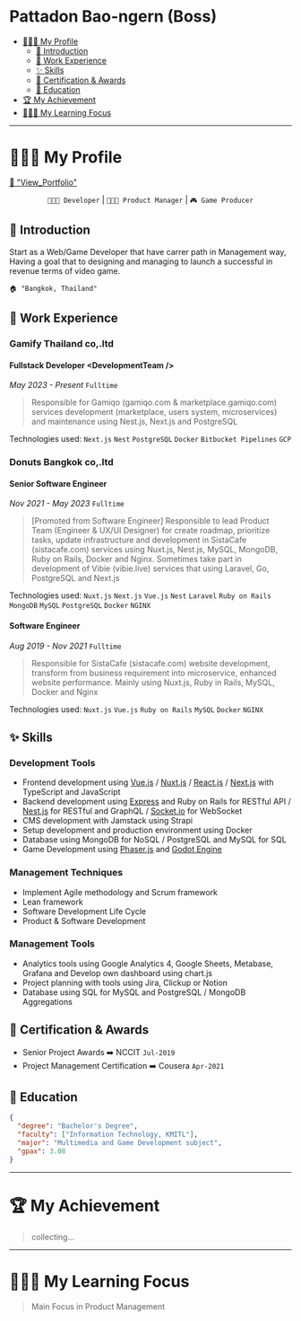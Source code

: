 # Pattadon Bao-ngern (Boss)

- [🙎🏻‍♂️ My Profile](#-my-profile)
  - [🏴 Introduction](#-introduction)
  - [💼 Work Experience](#-work-experience)
  - [✨ Skills](#-skills)
  - [🏅 Certification & Awards](#-certification--awards)
  - [🏫 Education](#-education)
- [🏆 My Achievement](#-my-achievement)
- [🧑🏻‍🎓 My Learning Focus](#-my-learning-focus)

---

# 🙎🏻‍♂️ My Profile

[📕 "View_Portfolio"](https://pattadonb.notion.site/338e62d9e6df41cd825ce7da808a0531?v=76e99aadc3e1445d8af440aeb3abac59&pvs=4)

<div align="center">

`👨🏻‍💻 Developer` | `👨🏻‍💼 Product Manager` | `🎮 Game Producer`

</div>

## 🏴 Introduction

Start as a Web/Game Developer that have carrer path in Management way, Having a goal that to designing and managing to launch a successful in revenue terms of video game.

    🏠 "Bangkok, Thailand"

## 💼 Work Experience

### Gamify Thailand co,.ltd

#### Fullstack Developer \<DevelopmentTeam />

_May 2023 - Present_ `Fulltime`

> Responsible for Gamiqo (gamiqo.com & marketplace.gamiqo.com) services development (marketplace, users system, microservices) and maintenance using Nest.js, Next.js and PostgreSQL

Technologies used: `Next.js` `Nest` `PostgreSQL` `Docker` `Bitbucket Pipelines` `GCP`

### Donuts Bangkok co,.ltd

#### Senior Software Engineer

_Nov 2021 - May 2023_ `Fulltime`

> [Promoted from Software Engineer] Responsible to lead Product Team (Engineer & UX/UI Designer) for create roadmap, prioritize tasks, update infrastructure and development in SistaCafe (sistacafe.com) services using Nuxt.js, Nest.js, MySQL, MongoDB, Ruby on Rails, Docker and Nginx. Sometimes take part in development of Vibie (vibie.live) services that using Laravel, Go, PostgreSQL and Next.js

Technologies used: `Nuxt.js` `Next.js` `Vue.js` `Nest` `Laravel` `Ruby on Rails` `MongoDB` `MySQL` `PostgreSQL` `Docker` `NGINX`

#### Software Engineer

_Aug 2019 - Nov 2021_ `Fulltime`

> Responsible for SistaCafe (sistacafe.com) website development, transform from business requirement into microservice, enhanced website performance. Mainly using Nuxt.js, Ruby in Rails, MySQL, Docker and Nginx

Technologies used: `Nuxt.js` `Vue.js` `Ruby on Rails` `MySQL` `Docker` `NGINX`

## ✨ Skills

### Development Tools

- Frontend development using [Vue.js](https://vuejs.org/) / [Nuxt.js](https://nuxt.com/) / [React.js](https://react.dev/) / [Next.js](https://nextjs.org/) with TypeScript and JavaScript
- Backend development using [Express](https://expressjs.com/) and Ruby on Rails for RESTful API / [Nest.js](https://nestjs.com/) for RESTful and GraphQL / [Socket.io](http://Socket.io) for WebSocket
- CMS development with Jamstack using Strapi
- Setup development and production environment using Docker
- Database using MongoDB for NoSQL / PostgreSQL and MySQL for SQL
- Game Development using [Phaser.js](https://phaser.io/) and [Godot Engine](https://godotengine.org/)

### Management Techniques

- Implement Agile methodology and Scrum framework
- Lean framework
- Software Development Life Cycle
- Product & Software Development

### Management Tools

- Analytics tools using Google Analytics 4, Google Sheets, Metabase, Grafana and Develop own dashboard using chart.js
- Project planning with tools using Jira, Clickup or Notion
- Database using SQL for MySQL and PostgreSQL / MongoDB Aggregations

## 🏅 Certification & Awards

- Senior Project Awards ➡️ NCCIT `Jul-2019`
- Project Management Certification ➡️ Cousera `Apr-2021`

## 🏫 Education

```json
{
  "degree": "Bachelor's Degree",
  "faculty": ["Information Technology, KMITL"],
  "major": "Multimedia and Game Development subject",
  "gpax": 3.08
}
```

---

# 🏆 My Achievement

> collecting...

---

# 🧑🏻‍🎓 My Learning Focus

> Main Focus in Product Management
